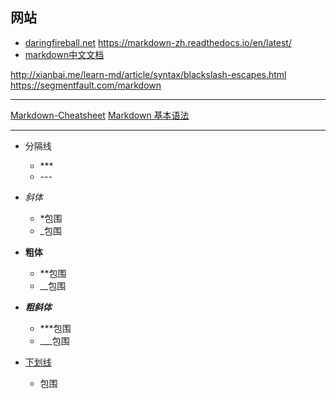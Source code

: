 ## 网站

* [daringfireball.net](https://daringfireball.net/projects/markdown/syntax#link)
<https://markdown-zh.readthedocs.io/en/latest/>
* [markdown中文文档](https://markdown-zh.readthedocs.io/en/latest/blockelements/#header)

<http://xianbai.me/learn-md/article/syntax/blackslash-escapes.html>
<https://segmentfault.com/markdown>

---

[Markdown-Cheatsheet](https://github.com/adam-p/markdown-here/wiki/Markdown-Cheatsheet)
[Markdown 基本语法](http://younghz.github.io/Markdown/)

---

* 分隔线

    * \*\*\*
    * \-\-\-

* *斜体*

    * *包围
    * _包围

* **粗体**

    * **包围
    * __包围

* ***粗斜体***

    * ***包围
    * ___包围

* <u>下划线</u>

    * <u></u>包围



